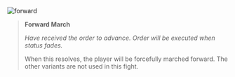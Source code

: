 ![forward]

> **Forward March**
>
> *Have received the order to advance. Order will be executed when status fades.*
>
> When this resolves, the player will be forcefully marched forward. The other
> variants are not used in this fight.

[forward]: /aai/lala/debuffs/forward-march.png#debuff
